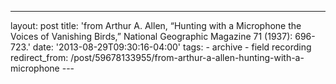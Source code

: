 ---
layout: post 
title: 'from Arthur A. Allen, “Hunting with a Microphone the Voices of Vanishing Birds,” National Geographic Magazine 71 (1937): 696-723.' 
date: '2013-08-29T09:30:16-04:00' 
tags: - archive - field recording 
redirect_from: /post/59678133955/from-arthur-a-allen-hunting-with-a-microphone 
--- []()
